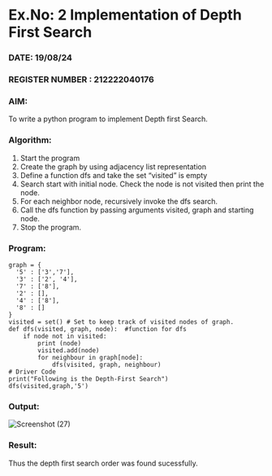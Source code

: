 # Ex.No: 2  Implementation of Depth First Search
### DATE: 19/08/24                                                                      
### REGISTER NUMBER : 212222040176
### AIM: 
To write a python program to implement Depth first Search. 
### Algorithm:
1. Start the program
2. Create the graph by using adjacency list representation
3. Define a function dfs and take the set “visited” is empty 
4. Search start with initial node. Check the node is not visited then print the node.
5. For each neighbor node, recursively invoke the dfs search.
6. Call the dfs function by passing arguments visited, graph and starting node.
7. Stop the program.
### Program:
```
graph = {
  '5' : ['3','7'],
  '3' : ['2', '4'],
  '7' : ['8'],
  '2' : [],
  '4' : ['8'],
  '8' : []
}
visited = set() # Set to keep track of visited nodes of graph.
def dfs(visited, graph, node):  #function for dfs 
    if node not in visited:
        print (node)
        visited.add(node)
        for neighbour in graph[node]:
            dfs(visited, graph, neighbour)
# Driver Code
print("Following is the Depth-First Search")
dfs(visited,graph,'5')
```










### Output:
![Screenshot (27)](https://github.com/Vikhram-S/AI_Lab_2023-24/assets/146576573/c8ee9d9c-caa8-417b-bb4b-c215f8ebab51)



### Result:
Thus the depth first search order was found sucessfully.
